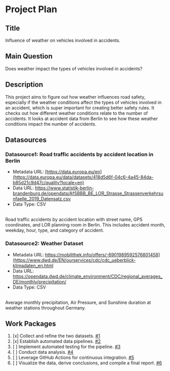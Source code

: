 # Project Plan

## Title
<!-- Give your project a short title. -->
Influence of weather on vehicles involved in accidents.

## Main Question

<!-- Think about one main question you want to answer based on the data. -->
Does weather impact the types of vehicles involved in accidents?

## Description

<!-- Describe your data science project in max. 200 words. Consider writing about why and how you attempt it. -->
This project aims to figure out how weather influences road safety, especially if the weather conditions affect the types of vehicles involved in an accident, which is super important for creating better safety rules. It checks out how different weather conditions relate to the number of accidents. It looks at accident data from Berlin to see how these weather conditions impact the number of accidents.
## Datasources

<!-- Describe each datasources you plan to use in a section. Use the prefic "DatasourceX" where X is the id of the datasource. -->
### Datasource1: Road traffic accidents by accident location in Berlin
* Metadata URL: [https://data.europa.eu/en](https://data.europa.eu/data/datasets/418d5d6f-04c6-4a45-84da-b85d21c9d47c/quality?locale=en)
* Data URL: https://www.statistik-berlin-brandenburg.de/opendata/AfSBBB_BE_LOR_Strasse_Strassenverkehrsunfaelle_2019_Datensatz.csv
* Data Type: CSV
<br>
Road traffic accidents by accident location with street name, GPS coordinates, and LOR planning room in Berlin. This includes accident month, weekday, hour, type, and category of accident.

### Datasource2: Weather Dataset
* Metadata URL: https://mobilithek.info/offers/-6901989592576801458](https://www.dwd.de/EN/ourservices/cdc/cdc_ueberblick-klimadaten_en.html
* Data URL: https://opendata.dwd.de/climate_environment/CDC/regional_averages_DE/monthly/precipitation/
* Data Type: CSV
<br>
Average monthly precipitation, Air Pressure, and Sunshine duration at weather stations throughout Germany.

## Work Packages

<!-- List of work packages ordered sequentially, each pointing to an issue with more details. -->
1. [x] Collect and refine the two datasets. [#1][i1]
2. [x] Establish automated data pipelines. [#2][i2]
3. [ ] Implement automated testing for the pipeline. [#3][i3]
4. [ ] Conduct data analysis. [#4][i4]
5. [ ] Leverage GitHub Actions for continuous integration. [#5][i5]
6. [ ] Visualize the data, derive conclusions, and compile a final report. [#6][i6]

[i1]: https://github.com/sahil-sharma-50/WS23-MADE-project/issues/1
[i2]: https://github.com/sahil-sharma-50/WS23-MADE-project/issues/2
[i3]: https://github.com/sahil-sharma-50/WS23-MADE-project/issues/3
[i4]: https://github.com/sahil-sharma-50/WS23-MADE-project/issues/4
[i5]: https://github.com/sahil-sharma-50/WS23-MADE-project/issues/5
[i6]: https://github.com/sahil-sharma-50/WS23-MADE-project/issues/6
